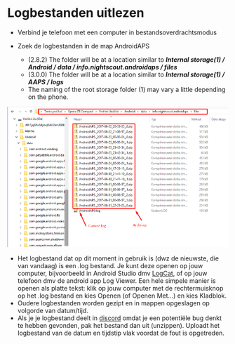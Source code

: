 # Logbestanden uitlezen

* Verbind je telefoon met een computer in bestandsoverdrachtsmodus
* Zoek de logbestanden in de map AndroidAPS
    
    * (2.8.2) The folder will be at a location similar to ***Internal storage(1) / Android / data / info.nightscout.androidaps / files***
    * (3.0.0) The folder will be at a location similar to ***Internal storage(1) / AAPS / logs***
    * The naming of the root storage folder (1) may vary a little depending on the phone.

![log bestanden](../images/aapslog.png)

* Het logbestand dat op dit moment in gebruik is (dwz de nieuwste, die van vandaag) is een .log bestand. Je kunt deze openen op jouw computer, bijvoorbeeld in Android Studio dmv [LogCat](https://developer.android.com/studio/debug/am-logcat.html), of op jouw telefoon dmv de android app Log Viewer. Een hele simpele manier is openen als platte tekst: klik op jouw computer met de rechtermuisknop op het .log bestand en kies Openen (of Openen Met...) en kies Kladblok. 
* Oudere logbestanden worden gezipt en in mappen opgeslagen op volgorde van datum/tijd. 
* Als je je logbestand deelt in [discord](https://discord.gg/4fQUWHZ4Mw) omdat je een potentiële bug denkt te hebben gevonden, pak het bestand dan uit (unzippen). Uploadt het logbestand van de datum en tijdstip vlak voordat de fout is opgetreden.
